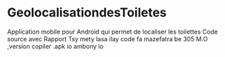 # GeolocalisationdesToiletes
Application mobile pour Android qui permet de localiser les toilettes 
Code source
avec Rapport
Tsy mety lasa ilay code fa mazefatra be 305 M.O ,version copiler .apk io ambony io
